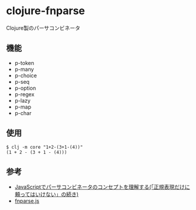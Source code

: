 # clojure-fnparse

Clojure製のパーサコンビネータ

## 機能

- p-token
- p-many
- p-choice
- p-seq
- p-option
- p-regex
- p-lazy
- p-map
- p-char

## 使用

```
$ clj -m core "1+2-(3+1-(4))"
(1 + 2 - (3 + 1 - (4)))
```

## 参考

- [JavaScriptでパーサコンビネータのコンセプトを理解する(「正規表現だけに頼ってはいけない」の続き)](https://anatoo.hatenablog.com/entry/2015/04/26/220026)
- [fnparse.js](https://github.com/anatoo/fnparse.js)
